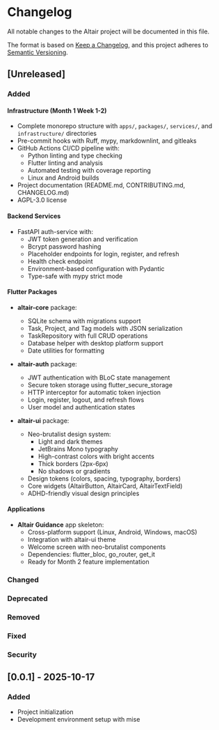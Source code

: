 # Changelog

All notable changes to the Altair project will be documented in this file.

The format is based on [Keep a Changelog](https://keepachangelog.com/en/1.1.0/),
and this project adheres to [Semantic Versioning](https://semver.org/spec/v2.0.0.html).

## [Unreleased]

### Added

#### Infrastructure (Month 1 Week 1-2)

- Complete monorepo structure with `apps/`, `packages/`, `services/`, and `infrastructure/` directories
- Pre-commit hooks with Ruff, mypy, markdownlint, and gitleaks
- GitHub Actions CI/CD pipeline with:
  - Python linting and type checking
  - Flutter linting and analysis
  - Automated testing with coverage reporting
  - Linux and Android builds
- Project documentation (README.md, CONTRIBUTING.md, CHANGELOG.md)
- AGPL-3.0 license

#### Backend Services

- FastAPI auth-service with:
  - JWT token generation and verification
  - Bcrypt password hashing
  - Placeholder endpoints for login, register, and refresh
  - Health check endpoint
  - Environment-based configuration with Pydantic
  - Type-safe with mypy strict mode

#### Flutter Packages

- **altair-core** package:
  - SQLite schema with migrations support
  - Task, Project, and Tag models with JSON serialization
  - TaskRepository with full CRUD operations
  - Database helper with desktop platform support
  - Date utilities for formatting

- **altair-auth** package:
  - JWT authentication with BLoC state management
  - Secure token storage using flutter_secure_storage
  - HTTP interceptor for automatic token injection
  - Login, register, logout, and refresh flows
  - User model and authentication states

- **altair-ui** package:
  - Neo-brutalist design system:
    - Light and dark themes
    - JetBrains Mono typography
    - High-contrast colors with bright accents
    - Thick borders (2px-6px)
    - No shadows or gradients
  - Design tokens (colors, spacing, typography, borders)
  - Core widgets (AltairButton, AltairCard, AltairTextField)
  - ADHD-friendly visual design principles

#### Applications

- **Altair Guidance** app skeleton:
  - Cross-platform support (Linux, Android, Windows, macOS)
  - Integration with altair-ui theme
  - Welcome screen with neo-brutalist components
  - Dependencies: flutter_bloc, go_router, get_it
  - Ready for Month 2 feature implementation

### Changed

### Deprecated

### Removed

### Fixed

### Security

## [0.0.1] - 2025-10-17

### Added

- Project initialization
- Development environment setup with mise
